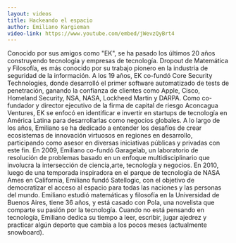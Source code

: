 ```yaml
---
layout: videos
title: Hackeando el espacio
author: Emiliano Kargieman
video-link: https://www.youtube.com/embed/jWevzQyBrt4
---
```


Conocido por sus amigos como "EK", se ha pasado los últimos 20 años construyendo tecnología y empresas de tecnología.
Dropout de Matemática y Filosofía, es más conocido por su trabajo pionero en la industria de seguridad de la información. A los 19 años, EK co-fundó Core Security Technologies, donde desarrolló el primer software automatizado de tests de penetración, ganando la confianza de clientes como Apple, Cisco, Homeland Security, NSA, NASA, Lockheed Martin y DARPA.
Como co-fundador y director ejecutivo de la firma de capital de riesgo Aconcagua Ventures, EK se enfocó en identificar e invertir en startups de tecnología en América Latina para desarrollarlas como negocios globales.
A lo largo de los años, Emiliano se ha dedicado a entender los desafíos de crear ecosistemas de innovación virtuosos en regiones en desarrollo, participando como asesor en diversas iniciativas públicas y privadas con este fin. En 2009, Emiliano co-fundó Garagelab, un laboratorio de resolución de problemas basado en un enfoque multidisciplinario que involucra la intersección de ciencia,arte, tecnología y negocios.
En 2010, luego de una temporada inspiradora en el parque de tecnología de NASA Ames en California, Emiliano fundó Satellogic, con el objetivo de democratizar el acceso al espacio para todas las naciones y las personas del mundo. Emiliano estudió matemáticas y filosofía en la Universidad de Buenos Aires, tiene 36 años, y está casado con Pola, una novelista que comparte su pasión por la tecnología. Cuando no está pensando en tecnología, Emiliano dedica su tiempo a leer, escribir, jugar ajedrez y practicar algún deporte que cambia a los pocos meses (actualmente snowboard).
